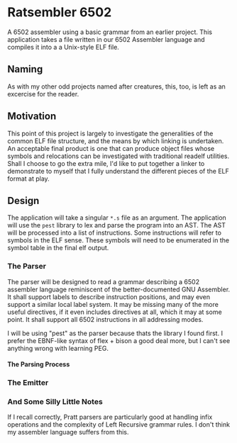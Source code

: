 # Ratsembler 6502
A 6502 assembler using a basic grammar from an earlier project. This
application takes a file written in our 6502 Assembler language and
compiles it into a a Unix-style ELF file.

## Naming
As with my other odd projects named after creatures, this, too, is left
as an excercise for the reader.

## Motivation
This point of this project is largely to investigate the generalities
of the common ELF file structure, and the means by which linking is
undertaken. An acceptable final product is one that can produce object
files whose symbols and relocations can be investigated with traditional
readelf utilities. Shall I choose to go the extra mile, I'd like to put
together a linker to demonstrate to myself that I fully understand the
different pieces of the ELF format at play.

## Design
The application will take a singular `*.s` file as an argument. The
application will use the `pest` library to lex and parse the program
into an AST. The AST will be processed into a list of instructions. Some
instructions will refer to symbols in the ELF sense. These symbols will
need to be enumerated in the symbol table in the final elf output.

### The Parser
The parser will be designed to read a grammar describing a 6502 assembler
language reminiscent of the better-documented GNU Assembler. It shall
support labels to describe instruction positions, and may even support
a similar local label system. It may be missing many of the more useful
directives, if it even includes directives at all, which it may at some
point. It shall support all 6502 instructions in all addressing modes.

I will be using "pest" as the parser because thats the library I found
first. I prefer the EBNF-like syntax of flex + bison a good deal more,
but I can't see anything wrong with learning PEG.

#### The Parsing Process


### The Emitter

### And Some Silly Little Notes
If I recall correctly, Pratt parsers are particularly good at handling infix
operations and the complexity of Left Recursive grammar rules. I don't think
my assembler language suffers from this.
